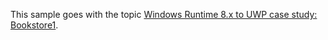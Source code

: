 ﻿This sample goes with the topic [Windows Runtime 8.x to UWP case study: Bookstore1](https://docs.microsoft.com/windows/uwp/porting/w8x-to-uwp-case-study-bookstore1).
